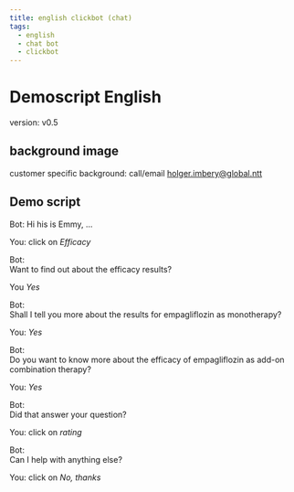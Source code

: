 ```yaml
---
title: english clickbot (chat)
tags:
  - english
  - chat bot
  - clickbot
---
```


# Demoscript English
version: v0.5

## background image
customer specific background: call/email holger.imbery@global.ntt

## Demo script
Bot:
Hi his is Emmy, ...   

You: click on *Efficacy*

Bot:   
Want to find out about the efficacy results?

You *Yes*

Bot:   
Shall I tell you more about the results for empagliflozin as monotherapy?

You: *Yes*

Bot:   
Do you want to know more about the efficacy of empagliflozin as add-on combination therapy?

You: *Yes*

Bot:   
Did that answer your question?

You:  click on *rating*

Bot:   
Can I help with anything else?

You: click on *No, thanks*



